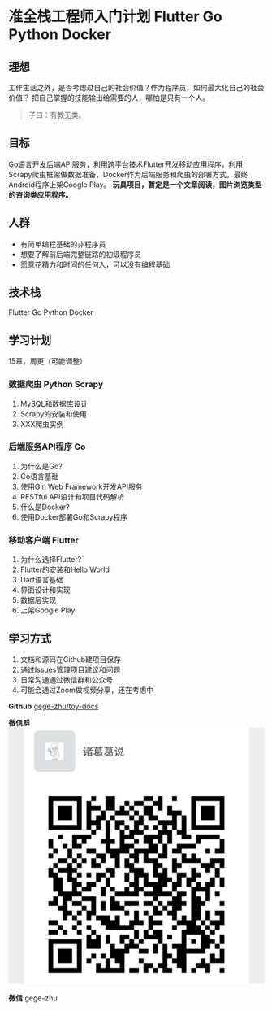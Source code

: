 # 准全栈工程师入门计划 Flutter Go Python Docker

## 理想
工作生活之外，是否考虑过自己的社会价值？作为程序员，如何最大化自己的社会价值？
把自己掌握的技能输出给需要的人，哪怕是只有一个人。
> 子曰：有教无类。
## 目标
Go语言开发后端API服务，利用跨平台技术Flutter开发移动应用程序，利用Scrapy爬虫框架做数据准备，Docker作为后端服务和爬虫的部署方式，最终Android程序上架Google Play。
**玩具项目，暂定是一个文章阅读，图片浏览类型的咨询类应用程序。**
## 人群
- 有简单编程基础的非程序员
- 想要了解前后端完整链路的初级程序员
- 愿意花精力和时间的任何人，可以没有编程基础

## 技术栈
Flutter Go Python Docker

## 学习计划
15章，周更（可能调整）
### 数据爬虫 Python Scrapy
1. MySQL和数据库设计
2. Scrapy的安装和使用
3. XXX爬虫实例

### 后端服务API程序 Go
1. 为什么是Go?
2. Go语言基础
3. 使用Gin Web Framework开发API服务
4. RESTful API设计和项目代码解析
5. 什么是Docker?
6. 使用Docker部署Go和Scrapy程序

### 移动客户端 Flutter
1. 为什么选择Flutter?
2. Flutter的安装和Hello World
3. Dart语言基础
4. 界面设计和实现
5. 数据层实现
6. 上架Google Play

## 学习方式
1. 文档和源码在Github建项目保存
2. 通过Issues管理项目建议和问题
3. 日常沟通通过微信群和公众号
4. 可能会通过Zoom做视频分享，还在考虑中

**Github** [gege-zhu/toy-docs](https://github.com/gege-zhu/toy-docs)

**微信群**
![w](images/wx.png)

**微信** gege-zhu